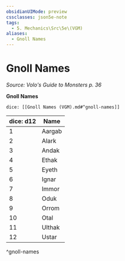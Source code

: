 ```yaml
---
obsidianUIMode: preview
cssclasses: json5e-note
tags:
  - 5. Mechanics\Src\5e\(VGM)
aliases:
  - Gnoll Names
---
```

# Gnoll Names
*Source: Volo's Guide to Monsters p. 36* 

**Gnoll Names**

`dice: [[Gnoll Names (VGM).md#^gnoll-names]]`

| dice: d12 | Name |
|-----------|------|
| 1 | Aargab |
| 2 | Alark |
| 3 | Andak |
| 4 | Ethak |
| 5 | Eyeth |
| 6 | Ignar |
| 7 | Immor |
| 8 | Oduk |
| 9 | Orrom |
| 10 | Otal |
| 11 | Ulthak |
| 12 | Ustar |
^gnoll-names
